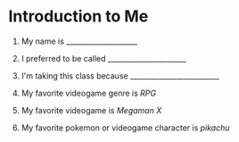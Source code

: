 # Introduction to Me

1. My name is ____________________

1. I preferred to be called ______________________

1. I'm taking this class because _________________________

1. My favorite videogame genre is *RPG*

1. My favorite videogame is *Megaman X*

1. My favorite pokemon or videogame character is *pikachu*

